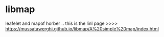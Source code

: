 # libmap
leafelet and mapof horber
..
this is the linl page >>>> 
https://mussatawerghi.github.io/libmap/A%20simple%20map/index.html
